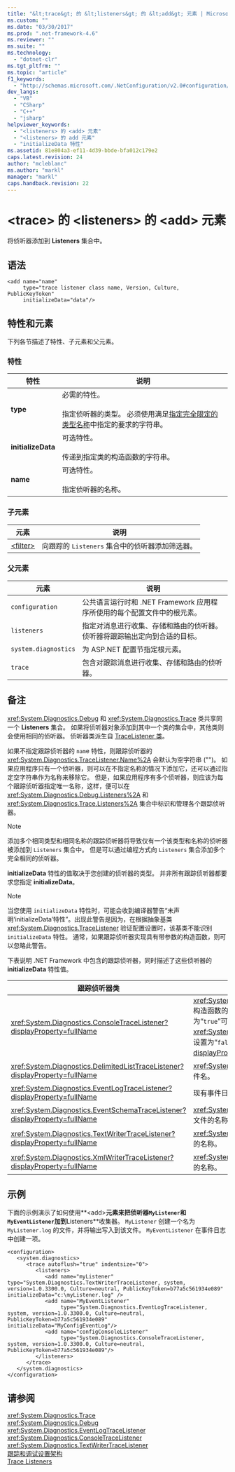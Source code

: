 ```yaml
---
title: "&lt;trace&gt; 的 &lt;listeners&gt; 的 &lt;add&gt; 元素 | Microsoft Docs"
ms.custom: ""
ms.date: "03/30/2017"
ms.prod: ".net-framework-4.6"
ms.reviewer: ""
ms.suite: ""
ms.technology: 
  - "dotnet-clr"
ms.tgt_pltfrm: ""
ms.topic: "article"
f1_keywords: 
  - "http://schemas.microsoft.com/.NetConfiguration/v2.0#configuration/system.diagnostics/trace/listeners/add"
dev_langs: 
  - "VB"
  - "CSharp"
  - "C++"
  - "jsharp"
helpviewer_keywords: 
  - "<listeners> 的 <add> 元素"
  - "<listeners> 的 add 元素"
  - "initializeData 特性"
ms.assetid: 81e804a3-ef11-4d39-bbde-bfa012c179e2
caps.latest.revision: 24
author: "mcleblanc"
ms.author: "markl"
manager: "markl"
caps.handback.revision: 22
---
```

# &lt;trace&gt; 的 &lt;listeners&gt; 的 &lt;add&gt; 元素
将侦听器添加到 **Listeners** 集合中。  
  
## 语法  
  
```  
<add name="name"   
     type="trace listener class name, Version, Culture, PublicKeyToken"  
     initializeData="data"/>  
```  
  
## 特性和元素  
 下列各节描述了特性、子元素和父元素。  
  
### 特性  
  
|特性|说明|  
|--------|--------|  
|**type**|必需的特性。<br /><br /> 指定侦听器的类型。  必须使用满足[指定完全限定的类型名称](../../../../../docs/framework/reflection-and-codedom/specifying-fully-qualified-type-names.md)中指定的要求的字符串。|  
|**initializeData**|可选特性。<br /><br /> 传递到指定类的构造函数的字符串。|  
|**name**|可选特性。<br /><br /> 指定侦听器的名称。|  
  
### 子元素  
  
|元素|说明|  
|--------|--------|  
|[\<filter\>](../../../../../docs/framework/configure-apps/file-schema/trace-debug/filter-element-for-add-for-listeners-for-trace.md)|向跟踪的 `Listeners` 集合中的侦听器添加筛选器。|  
  
### 父元素  
  
|元素|说明|  
|--------|--------|  
|`configuration`|公共语言运行时和 .NET Framework 应用程序所使用的每个配置文件中的根元素。|  
|`listeners`|指定对消息进行收集、存储和路由的侦听器。  侦听器将跟踪输出定向到合适的目标。|  
|`system.diagnostics`|为 ASP.NET 配置节指定根元素。|  
|`trace`|包含对跟踪消息进行收集、存储和路由的侦听器。|  
  
## 备注  
 <xref:System.Diagnostics.Debug> 和 <xref:System.Diagnostics.Trace> 类共享同一个 **Listeners** 集合。  如果将侦听器对象添加到其中一个类的集合中，其他类则会使用相同的侦听器。  侦听器类派生自 [TraceListener 类](frlrfSystemDiagnosticsTraceListenerClassTopic)。  
  
 如果不指定跟踪侦听器的 `nam`e 特性，则跟踪侦听器的 <xref:System.Diagnostics.TraceListener.Name%2A> 会默认为空字符串 \(""\)。  如果应用程序只有一个侦听器，则可以在不指定名称的情况下添加它，还可以通过指定空字符串作为名称来移除它。  但是，如果应用程序有多个侦听器，则应该为每个跟踪侦听器指定唯一名称，这样，便可以在 <xref:System.Diagnostics.Debug.Listeners%2A> 和 <xref:System.Diagnostics.Trace.Listeners%2A> 集合中标识和管理各个跟踪侦听器。  
  
> [!NOTE]
>  添加多个相同类型和相同名称的跟踪侦听器将导致仅有一个该类型和名称的侦听器被添加到 `Listeners` 集合中。  但是可以通过编程方式向 `Listeners` 集合添加多个完全相同的侦听器。  
  
 **initializeData** 特性的值取决于您创建的侦听器的类型。  并非所有跟踪侦听器都要求您指定 **initializeData**。  
  
> [!NOTE]
>  当您使用 `initializeData` 特性时，可能会收到编译器警告“未声明‘initializeData’特性”。出现此警告是因为，在根据抽象基类 <xref:System.Diagnostics.TraceListener> 验证配置设置时，该基类不能识别 `initializeData` 特性。  通常，如果跟踪侦听器实现具有带参数的构造函数，则可以忽略此警告。  
  
 下表说明 .NET Framework 中包含的跟踪侦听器，同时描述了这些侦听器的 **initializeData** 特性值。  
  
|跟踪侦听器类|initializeData 特性值|  
|------------|------------------------|  
|<xref:System.Diagnostics.ConsoleTraceListener?displayProperty=fullName>|<xref:System.Diagnostics.ConsoleTraceListener.%23ctor%2A> 构造函数的 `useErrorStream` 值。将 `initializeData` 特性设置为“`true`”可将跟踪和调试输出写至 <xref:System.Console.Error%2A?displayProperty=fullName>；设置为“`false`”可写至 <xref:System.Console.Out%2A?displayProperty=fullName>。|  
|<xref:System.Diagnostics.DelimitedListTraceListener?displayProperty=fullName>|<xref:System.Diagnostics.DelimitedListTraceListener> 写入的文件名。|  
|<xref:System.Diagnostics.EventLogTraceListener?displayProperty=fullName>|现有事件日志源的名称。|  
|<xref:System.Diagnostics.EventSchemaTraceListener?displayProperty=fullName>|<xref:System.Diagnostics.EventSchemaTraceListener> 写入的文件的名称。|  
|<xref:System.Diagnostics.TextWriterTraceListener?displayProperty=fullName>|<xref:System.Diagnostics.TextWriterTraceListener> 写入的文件的名称。|  
|<xref:System.Diagnostics.XmlWriterTraceListener?displayProperty=fullName>|<xref:System.Diagnostics.XmlWriterTraceListener> 写入的文件的名称。|  
  
## 示例  
 下面的示例演示了如何使用**\<add\>**元素来把侦听器`MyListener`和`MyEventListener`加到**Listeners**收集器。  `MyListener` 创建一个名为 `MyListener.log` 的文件，并将输出写入到该文件。  `MyEventListener` 在事件日志中创建一项。  
  
```  
<configuration>  
   <system.diagnostics>  
      <trace autoflush="true" indentsize="0">  
         <listeners>  
            <add name="myListener" type="System.Diagnostics.TextWriterTraceListener, system, version=1.0.3300.0, Culture=neutral, PublicKeyToken=b77a5c561934e089" initializeData="c:\myListener.log" />  
            <add name="MyEventListener"  
                 type="System.Diagnostics.EventLogTraceListener, system, version=1.0.3300.0, Culture=neutral, PublicKeyToken=b77a5c561934e089"                 initializeData="MyConfigEventLog"/>  
            <add name="configConsoleListener"  
                 type="System.Diagnostics.ConsoleTraceListener, system, version=1.0.3300.0, Culture=neutral, PublicKeyToken=b77a5c561934e089"/>  
         </listeners>  
      </trace>  
   </system.diagnostics>  
</configuration>  
```  
  
## 请参阅  
 <xref:System.Diagnostics.Trace>   
 <xref:System.Diagnostics.Debug>   
 <xref:System.Diagnostics.EventLogTraceListener>   
 <xref:System.Diagnostics.ConsoleTraceListener>   
 <xref:System.Diagnostics.TextWriterTraceListener>   
 [跟踪和调试设置架构](../../../../../docs/framework/configure-apps/file-schema/trace-debug/index.md)   
 [Trace Listeners](../../../../../docs/framework/debug-trace-profile/trace-listeners.md)